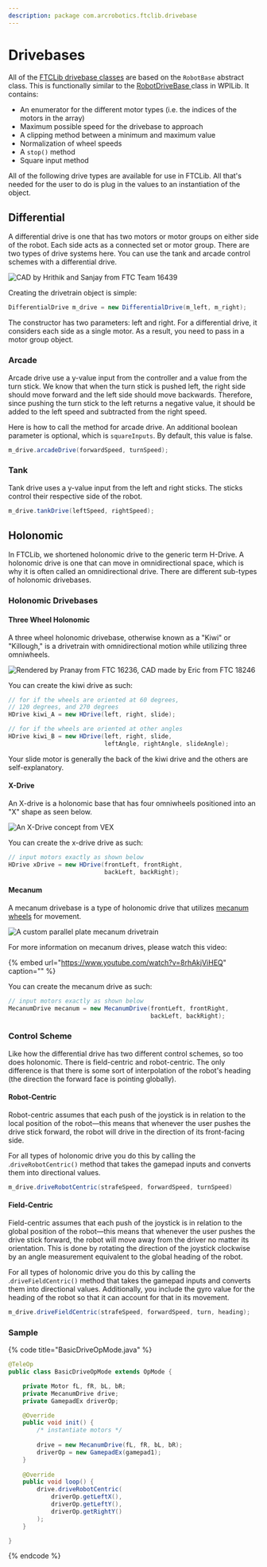```yaml
---
description: package com.arcrobotics.ftclib.drivebase
---
```


# Drivebases

All of the [FTCLib drivebase classes](https://github.com/FTCLib/FTCLib/tree/dev/core/src/main/java/com/arcrobotics/ftclib/drivebase) are based on the `RobotBase` abstract class. This is functionally similar to the [RobotDriveBase ](https://github.com/wpilibsuite/allwpilib/blob/50db653f8d864c594c6a9ab7dd5a0f45b4483a03/wpilibj/src/main/java/edu/wpi/first/wpilibj/drive/RobotDriveBase.java)class in WPILib. It contains:

* An enumerator for the different motor types \(i.e. the indices of the motors in the array\)
* Maximum possible speed for the drivebase to approach
* A clipping method between a minimum and maximum value
* Normalization of wheel speeds
* A `stop()` method
* Square input method

All of the following drive types are available for use in FTCLib. All that's needed for the user to do is plug in the values to an instantiation of the object.

## Differential

A differential drive is one that has two motors or motor groups on either side of the robot. Each side acts as a connected set or motor group. There are two types of drive systems here. You can use the tank and arcade control schemes with a differential drive.

![CAD by Hrithik and Sanjay from FTC Team 16439](../.gitbook/assets/tank.jpg)

Creating the drivetrain object is simple:

```java
DifferentialDrive m_drive = new DifferentialDrive(m_left, m_right);
```

The constructor has two parameters: left and right. For a differential drive, it considers each side as a single motor. As a result, you need to pass in a motor group object.

### Arcade

Arcade drive use a y-value input from the controller and a value from the turn stick. We know that when the turn stick is pushed left, the right side should move forward and the left side should move backwards. Therefore, since pushing the turn stick to the left returns a negative value, it should be added to the left speed and subtracted from the right speed.

Here is how to call the method for arcade drive. An additional boolean parameter is optional, which is `squareInputs`. By default, this value is false.

```java
m_drive.arcadeDrive(forwardSpeed, turnSpeed);
```

### Tank

Tank drive uses a y-value input from the left and right sticks. The sticks control their respective side of the robot.

```java
m_drive.tankDrive(leftSpeed, rightSpeed);
```

## Holonomic

In FTCLib, we shortened holonomic drive to the generic term H-Drive. A holonomic drive is one that can move in omnidirectional space, which is why it is often called an omnidirectional drive. There are different sub-types of holonomic drivebases.

### Holonomic Drivebases

#### Three Wheel Holonomic

A three wheel holonomic drivebase, otherwise known as a "Kiwi" or "Killough," is a drivetrain with omnidirectional motion while utilizing three omniwheels.

![Rendered by Pranay from FTC 16236, CAD made by Eric from FTC 18246](../.gitbook/assets/ftclib_kiwi_v4.png)

You can create the kiwi drive as such:

```java
// for if the wheels are oriented at 60 degrees,
// 120 degrees, and 270 degrees
HDrive kiwi_A = new HDrive(left, right, slide);

// for if the wheels are oriented at other angles
HDrive kiwi_B = new HDrive(left, right, slide,
                           leftAngle, rightAngle, slideAngle);
```

Your slide motor is generally the back of the kiwi drive and the others are self-explanatory.

#### X-Drive

An X-drive is a holonomic base that has four omniwheels positioned into an "X" shape as seen below.

![An X-Drive concept from VEX](../.gitbook/assets/x-drive.jpg)

You can create the x-drive drive as such:

```java
// input motors exactly as shown below
HDrive xDrive = new HDrive(frontLeft, frontRight,
                           backLeft, backRight);
```

#### Mecanum

A mecanum drivebase is a type of holonomic drive that utilizes [mecanum wheels](https://en.wikipedia.org/wiki/Mecanum_wheel) for movement.

![A custom parallel plate mecanum drivetrain](../.gitbook/assets/final-drivebase-render-light.png)

For more information on mecanum drives, please watch this video:

{% embed url="https://www.youtube.com/watch?v=8rhAkjViHEQ" caption="" %}

You can create the mecanum drive as such:

```java
// input motors exactly as shown below
MecanumDrive mecanum = new MecanumDrive(frontLeft, frontRight,
                                        backLeft, backRight);
```

### Control Scheme

Like how the differential drive has two different control schemes, so too does holonomic. There is field-centric and robot-centric. The only difference is that there is some sort of interpolation of the robot's heading \(the direction the forward face is pointing globally\).

#### Robot-Centric

Robot-centric assumes that each push of the joystick is in relation to the local position of the robot—this means that whenever the user pushes the drive stick forward, the robot will drive in the direction of its front-facing side.

For all types of holonomic drive you do this by calling the .`driveRobotCentric()` method that takes the gamepad inputs and converts them into directional values.

```java
m_drive.driveRobotCentric(strafeSpeed, forwardSpeed, turnSpeed)
```

#### Field-Centric

Field-centric assumes that each push of the joystick is in relation to the global position of the robot—this means that whenever the user pushes the drive stick forward, the robot will move away from the driver no matter its orientation. This is done by rotating the direction of the joystick clockwise by an angle measurement equivalent to the global heading of the robot.

For all types of holonomic drive you do this by calling the .`driveFieldCentric()` method that takes the gamepad inputs and converts them into directional values. Additionally, you include the gyro value for the heading of the robot so that it can account for that in its movement.

```java
m_drive.driveFieldCentric(strafeSpeed, forwardSpeed, turn, heading);
```

### Sample

{% code title="BasicDriveOpMode.java" %}
```java
@TeleOp
public class BasicDriveOpMode extends OpMode {

    private Motor fL, fR, bL, bR;
    private MecanumDrive drive;
    private GamepadEx driverOp;

    @Override
    public void init() {
        /* instantiate motors */
        
        drive = new MecanumDrive(fL, fR, bL, bR);
        driverOp = new GamepadEx(gamepad1);
    }
    
    @Override
    public void loop() {
        drive.driveRobotCentric(
            driverOp.getLeftX(),
            driverOp.getLeftY(),
            driverOp.getRightY()
        );
    }

}
```
{% endcode %}

